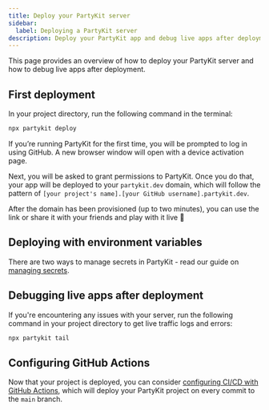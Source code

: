 ```yaml
---
title: Deploy your PartyKit server
sidebar:
  label: Deploying a PartyKit server
description: Deploy your PartyKit app and debug live apps after deployment
---
```


This page provides an overview of how to deploy your PartyKit server and how to debug live apps after deployment.

## First deployment

In your project directory, run the following command in the terminal:

```bash
npx partykit deploy
```

If you’re running PartyKit for the first time, you will be prompted to log in using GitHub. A new browser window will open with a device activation page.

Next, you will be asked to grant permissions to PartyKit. Once you do that, your app will be deployed to your `partykit.dev` domain, which will follow the pattern of `[your project's name].[your GitHub username].partykit.dev`.

After the domain has been provisioned (up to two minutes), you can use the link or share it with your friends and play with it live 🥳

## Deploying with environment variables

There are two ways to manage secrets in PartyKit - read our guide on [managing secrets](../managing-environment-variables).

## Debugging live apps after deployment

If you're encountering any issues with your server, run the following command in your project directory to get live traffic logs and errors:

```bash
npx partykit tail
```

## Configuring GitHub Actions

Now that your project is deployed, you can consider [configuring CI/CD with GitHub Actions](https://docs.partykit.io/guides/setting-up-ci-cd-with-github-actions), which will deploy your PartyKit project on every commit to the `main` branch.
